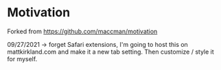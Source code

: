 Motivation
========

Forked from https://github.com/maccman/motivation

09/27/2021 -> forget Safari extensions, I'm going to host this on mattkirkland.com and make it a new tab setting. Then customize / style it for myself.
